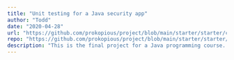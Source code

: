 ```yaml
---
title: "Unit testing for a Java security app"
author: "Todd"
date: "2020-04-28"
url: "https://github.com/prokopious/project/blob/main/starter/starter/catpoint-parent/securityService/src/test/java/com/udacity/catpoint/security/service/SecurityServiceTest.java"
repo: "https://github.com/prokopious/project/blob/main/starter/starter/catpoint-parent/securityService/src/test/java/com/udacity/catpoint/security/service/SecurityServiceTest.java"
description: "This is the final project for a Java programming course. I was required to write unit tests for a security application. The above link will connect you straight to the relevant code written by me."
---
```

